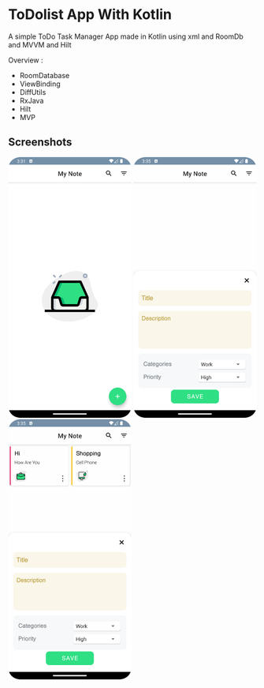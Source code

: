 # ToDolist App With Kotlin
A simple ToDo Task Manager App made in Kotlin using xml and RoomDb and MVVM and Hilt

Overview :
* RoomDatabase
* ViewBinding
* DiffUtils
* RxJava
* Hilt
* MVP

## Screenshots

<img src="images/todo1.png" width="250"/>  <img src="images/todo2.png" width="250"/>  <img src="images/todo3.png" width="250"/>
